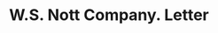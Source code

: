 ---
doi: 10.7916/D8S76TB8
date_other: '1891'
date_other_textual: '1891'
form: correspondence
genre:
- Letters (correspondence)
name:
- W.S. Nott Company
object_in_context_url: https://biggert.cul.columbia.edu/items/view/ave_biggert_00659
subject_hierarchical_geographic:
- Minneapolis, Minnesota, United States
subject_name:
- W.S. Nott Company
title: W.S. Nott Company. Letter
sort_title: W.S. Nott Company. Letter
call_number: ave_biggert_00659
coordinates:
- 44.983333333333334,-93.26666666666667
pid: ave_biggert_00659
identifiers: ave_biggert_00659
permalink: /biggert/ave_biggert_00659/
layout: iiif-image-page
---